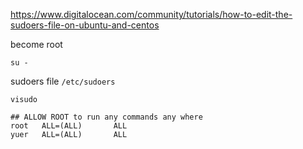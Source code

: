 https://www.digitalocean.com/community/tutorials/how-to-edit-the-sudoers-file-on-ubuntu-and-centos

become root

```
su -
```

sudoers file `/etc/sudoers`

```
visudo
```

```
## ALLOW ROOT to run any commands any where
root   ALL=(ALL)       ALL
yuer   ALL=(ALL)       ALL
```
